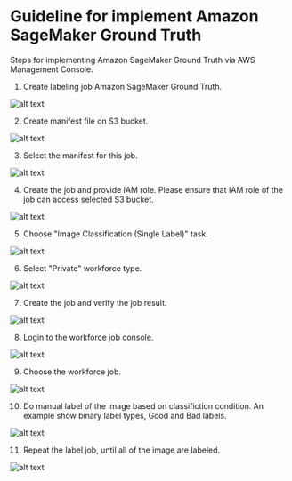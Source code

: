 # Guideline for implement Amazon SageMaker Ground Truth

Steps for implementing Amazon SageMaker Ground Truth via AWS Management Console.

1. Create labeling job Amazon SageMaker Ground Truth.

![alt text](01_groundtruth_label_job_creation.png)

2. Create manifest file on S3 bucket.

![alt text](02_groundtruth_label_job_creation.png)

3. Select the manifest for this job.

![alt text](03_groundtruth_label_job_creation.png)

4. Create the job and provide IAM role. Please ensure that IAM role of the job can access selected S3 bucket.

![alt text](04_groundtruth_label_job_creation.png)

5. Choose "Image Classification (Single Label)" task.

![alt text](05_groundtruth_label_job_creation.png)

6. Select "Private" workforce type.

![alt text](06_groundtruth_label_job_creation.png)

7. Create the job and verify the job result.

![alt text](07_groundtruth_label_job_creation.png)

8. Login to the workforce job console.

![alt text](08_groundtruth_label_job_creation.png)

9. Choose the workforce job.

![alt text](09_groundtruth_label_job_creation.png)

10. Do manual label of the image based on classifiction condition. An example show binary label types, Good and Bad labels.

![alt text](10_groundtruth_label_job_creation.png)

11. Repeat the label job, until all of the image are labeled.

![alt text](11_groundtruth_label_job_creation.png)
